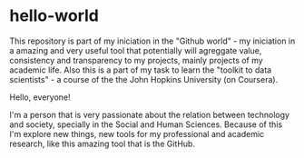 # hello-world
This repository is part of my iniciation in the "Github world" - my iniciation in a amazing and very useful tool that potentially will agreggate value, consistency and transparency to my projects, mainly projects of my academic life. Also this is a part of my task to learn the "toolkit to data scientists" - a course of the the John Hopkins University (on Coursera).

Hello, everyone!

I'm a person that is very passionate about the relation between technology and society, specially in the Social and Human Sciences. Because of this I'm explore new things, new tools for my professional and academic research, like this amazing tool that is the GitHub. 

